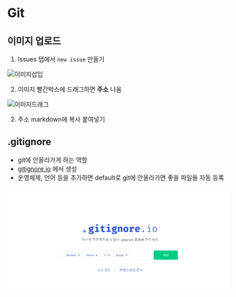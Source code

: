 # Git

## 이미지 업로드

1. Issues 탭에서 `new issue` 만들기

![이미지삽입](https://user-images.githubusercontent.com/68841702/131482058-b79f1f99-5ebc-48ad-a624-b1602d1dac1b.png)

2. 이미지 빨간박스에 드래그하면 **주소** 나옴

![이미지드래그](https://user-images.githubusercontent.com/68841702/131482379-3fffec2d-50c1-4d62-a4da-85e9d4082c74.png)

2. 주소 markdown에 복사 붙여넣기



## .gitignore

- git에 안올라가게 하는 역할 
- [gitignore.io](https://www.toptal.com/developers/gitignore) 에서 생성
- 운영체제, 언어 등을 추가하면 default로 git에 안올라가면 좋을 파일들 자동 등록

![gitignore](md-images/131979482-07df20aa-80f1-4a46-9b9c-748a6755891f.PNG)

